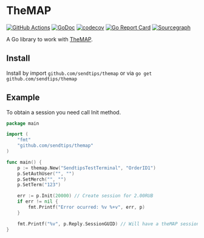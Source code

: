 # TheMAP

[![GitHub Actions](https://github.com/sendtips/themap/workflows/Go/badge.svg)](https://github.com/sendtips/themap/actions?workflow=Go)
[![GoDoc](https://godoc.org/github.com/sendtips/themap?status.svg)](https://godoc.org/github.com/sendtips/themap)
[![codecov](https://codecov.io/gh/sendtips/themap/branch/master/graph/badge.svg)](https://codecov.io/gh/sendtips/themap)
[![Go Report Card](https://goreportcard.com/badge/github.com/sendtips/themap)](https://goreportcard.com/report/github.com/sendtips/themap)
[![Sourcegraph](https://sourcegraph.com/github.com/sendtips/themap/-/badge.svg)](https://sourcegraph.com/github.com/sendtips/themap?badge)

A Go library to work with [TheMAP](https://doc.mapcard.pro/).

## Install
Install by import `github.com/sendtips/themap` or via `go get github.com/sendtips/themap`

## Example
To obtain a session you need call Init method.

```go
package main

import (
	"fmt"
	"github.com/sendtips/themap"
)

func main() {
	p := themap.New("SendtipsTestTerminal", "OrderID1")
	p.SetAuthUser("", "")
	p.SetMerch("", "")
	p.SetTerm("123")

	err := p.Init(20000) // Create session for 2.00RUB
	if err != nil {
		fmt.Printf("Error ocurred: %v %+v", err, p)
	}

	fmt.Printf("%v", p.Reply.SessionGUID) // Will have a theMAP session identifier
}
```
